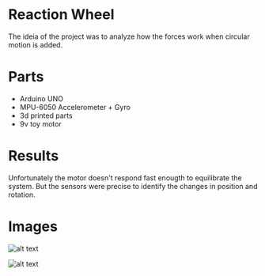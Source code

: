 # Reaction Wheel


The ideia of the project was to analyze how the forces work when circular motion is added. 


# Parts

- Arduino UNO
- MPU-6050 Accelerometer + Gyro
- 3d printed parts
- 9v toy motor

# Results

Unfortunately the motor doesn't respond fast enougth to equilibrate the system. But the sensors were precise to identify the changes in position and rotation.


# Images
![alt text](https://raw.githubusercontent.com/Carnaux/ReactionWheel/Master/images/image1.jpg)

![alt text](https://raw.githubusercontent.com/Carnaux/ReactionWheel/Master/images/image2.jpg)
